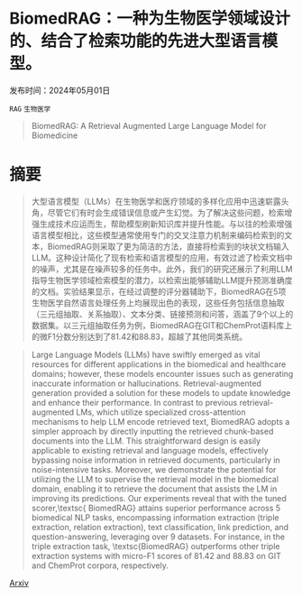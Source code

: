 # BiomedRAG：一种为生物医学领域设计的、结合了检索功能的先进大型语言模型。

发布时间：2024年05月01日

`RAG` `生物医学`

> BiomedRAG: A Retrieval Augmented Large Language Model for Biomedicine

# 摘要

> 大型语言模型（LLMs）在生物医学和医疗领域的多样化应用中迅速崭露头角，尽管它们有时会生成错误信息或产生幻觉。为了解决这些问题，检索增强生成技术应运而生，帮助模型刷新知识库并提升性能。与以往的检索增强语言模型相比，这些模型通常使用专门的交叉注意力机制来编码检索到的文本，BiomedRAG则采取了更为简洁的方法，直接将检索到的块状文档输入LLM。这种设计简化了现有检索和语言模型的应用，有效过滤了检索文档中的噪声，尤其是在噪声较多的任务中。此外，我们的研究还展示了利用LLM指导生物医学领域检索模型的潜力，以检索出能够辅助LLM提升预测准确度的文档。实验结果显示，在经过调整的评分器辅助下，BiomedRAG在5项生物医学自然语言处理任务上均展现出色的表现，这些任务包括信息抽取（三元组抽取、关系抽取）、文本分类、链接预测和问答，涵盖了9个以上的数据集。以三元组抽取任务为例，BiomedRAG在GIT和ChemProt语料库上的微F1分数分别达到了81.42和88.83，超越了其他同类系统。

> Large Language Models (LLMs) have swiftly emerged as vital resources for different applications in the biomedical and healthcare domains; however, these models encounter issues such as generating inaccurate information or hallucinations. Retrieval-augmented generation provided a solution for these models to update knowledge and enhance their performance. In contrast to previous retrieval-augmented LMs, which utilize specialized cross-attention mechanisms to help LLM encode retrieved text, BiomedRAG adopts a simpler approach by directly inputting the retrieved chunk-based documents into the LLM. This straightforward design is easily applicable to existing retrieval and language models, effectively bypassing noise information in retrieved documents, particularly in noise-intensive tasks. Moreover, we demonstrate the potential for utilizing the LLM to supervise the retrieval model in the biomedical domain, enabling it to retrieve the document that assists the LM in improving its predictions. Our experiments reveal that with the tuned scorer,\textsc{ BiomedRAG} attains superior performance across 5 biomedical NLP tasks, encompassing information extraction (triple extraction, relation extraction), text classification, link prediction, and question-answering, leveraging over 9 datasets. For instance, in the triple extraction task, \textsc{BiomedRAG} outperforms other triple extraction systems with micro-F1 scores of 81.42 and 88.83 on GIT and ChemProt corpora, respectively.

[Arxiv](https://arxiv.org/abs/2405.00465)